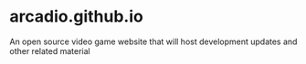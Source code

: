 # arcadio.github.io
An open source video game website that will host development updates and other related material
